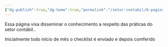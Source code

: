 ```yaml
---
{"dg-publish":true,"dg-home":true,"permalink":"/setor-contabil/0-pagina-inicial/objetivo-da-pagina/","tags":["gardenEntry"],"dgPassFrontmatter":true,"created":"2025-06-03T22:08:34.152-03:00","updated":"2025-06-05T12:57:12.034-03:00"}
---
```



Essa página visa disseminar o conhecimento a respeito das práticas do setor contábil..

Inicialmente todo início de mês o checklist é enviado e depois comferido 